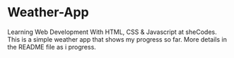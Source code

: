 # Weather-App
Learning Web Development With HTML, CSS &amp; Javascript at sheCodes. This is a simple weather app that shows my  progress so far. More details in the README file as i progress.
